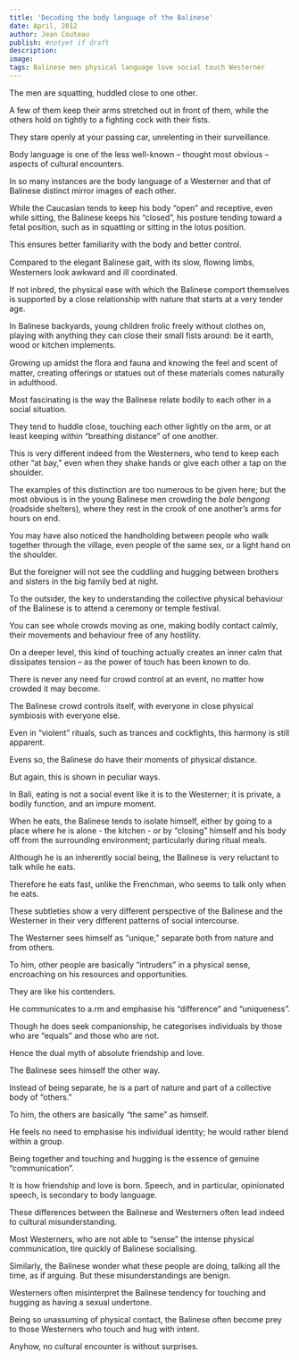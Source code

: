 ```yaml
---
title: 'Decoding the body language of the Balinese'
date: April, 2012
author: Jean Couteau
publish: #notyet if draft
description:
image:
tags: Balinese men physical language love social touch Westerner
---
```

The men are squatting, huddled close to one other.

A few of them keep their arms stretched out in front of them, while the others hold on tightly to a fighting cock with their fists.

They stare openly at your passing car, unrelenting in their surveillance.

Body language is one of the less well-known – thought most obvious – aspects of cultural encounters.

In so many instances are the body language of a Westerner and that of Balinese distinct mirror images of each other.

While the Caucasian tends to keep his body “open” and receptive, even while sitting, the Balinese keeps his “closed”, his posture tending toward a fetal position, such as in squatting or sitting in the lotus position.

This ensures better familiarity with the body and better control.

Compared to the elegant Balinese gait, with its slow, ﬂowing limbs, Westerners look awkward and ill coordinated.

If not inbred, the physical ease with which the Balinese comport themselves is supported by a close relationship with nature that starts at a very tender age.

In Balinese backyards, young children frolic freely without clothes on, playing with anything they can close their small fists around: be it earth, wood or kitchen implements.

Growing up amidst the ﬂora and fauna and knowing the feel and scent of matter, creating offerings or statues out of these materials comes naturally in adulthood.

Most fascinating is the way the Balinese relate bodily to each other in a social situation.

They tend to huddle close, touching each other lightly on the arm, or at least keeping within “breathing distance” of one another.

This is very different indeed from the Westerners, who tend to keep each other “at bay,” even when they shake hands or give each other a tap on the shoulder.

The examples of this distinction are too numerous to be given here; but the most obvious is in the young Balinese men crowding the _bale bengong_ (roadside shelters), where they rest in the crook of one another’s arms for hours on end.

You may have also noticed the handholding between people who walk together through the village, even people of the same sex, or a light hand on the shoulder.

But the foreigner will not see the cuddling and hugging between brothers and sisters in the big family bed at night.

To the outsider, the key to understanding the collective physical behaviour of the Balinese is to attend a ceremony or temple festival.

You can see whole crowds moving as one, making bodily contact calmly, their movements and behaviour free of any hostility.

On a deeper level, this kind of touching actually creates an inner calm that dissipates tension – as the power of touch has been known to do.

There is never any need for crowd control at an event, no matter how crowded it may become.

The Balinese crowd controls itself, with everyone in close physical symbiosis with everyone else.

Even in “violent” rituals, such as trances and cockfights, this harmony is still apparent.

Evens so, the Balinese do have their moments of physical distance.

But again, this is shown in peculiar ways.

In Bali, eating is not a social event like it is to the Westerner; it is private, a bodily function, and an impure moment.

When he eats, the Balinese tends to isolate himself, either by going to a place where he is alone - the kitchen - or by “closing” himself and his body off from the surrounding environment; particularly during ritual meals.

Although he is an inherently social being, the Balinese is very reluctant to talk while he eats.

Therefore he eats fast, unlike the Frenchman, who seems to talk only when he eats.

These subtleties show a very different perspective of the Balinese and the Westerner in their very different patterns of social intercourse.

The Westerner sees himself as “unique,” separate both from nature and from others.

To him, other people are basically “intruders” in a physical sense, encroaching on his resources and opportunities.

They are like his contenders.

He communicates to a.rm and emphasise his “difference” and “uniqueness”.

Though he does seek companionship, he categorises individuals by those who are “equals” and those who are not.

Hence the dual myth of absolute friendship and love.

The Balinese sees himself the other way.

Instead of being separate, he is a part of nature and part of a collective body of “others.”

To him, the others are basically “the same” as himself.

He feels no need to emphasise his individual identity; he would rather blend within a group.

Being together and touching and hugging is the essence of genuine “communication”.

It is how friendship and love is born. Speech, and in particular, opinionated speech, is secondary to body language.

These differences between the Balinese and Westerners often lead indeed to cultural misunderstanding.

Most Westerners, who are not able to “sense” the intense physical communication, tire quickly of Balinese socialising.

Similarly, the Balinese wonder what these people are doing, talking all the time, as if arguing. But these misunderstandings are benign.

Westerners often misinterpret the Balinese tendency for touching and hugging as having a sexual undertone.

Being so unassuming of physical contact, the Balinese often become prey to those Westerners who touch and hug with intent.

Anyhow, no cultural encounter is without surprises.

